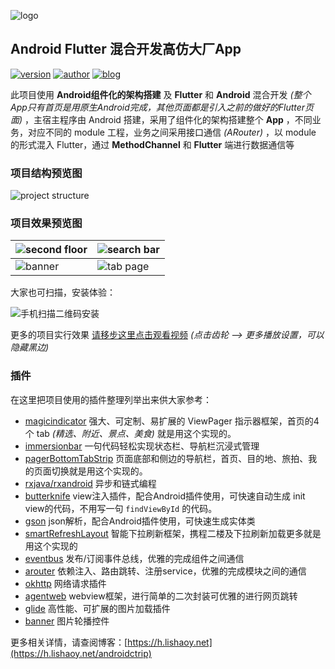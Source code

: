 ![logo](https://cdn.lishaoy.net/ctrip/android/android_ctrip_h.png)

## Android Flutter 混合开发高仿大厂App

[![version](https://img.shields.io/badge/version-v0.0.05-brightgreen.svg)](https://github.com/persilee/android_ctrip/releases/tag/v0.0.05) [![author](https://img.shields.io/badge/author-persilee-orange.svg)](https://github.com/persilee) [![blog](https://img.shields.io/badge/blog-lishaoy.net-blue.svg)](https://h.lishaoy.net)

此项目使用 **Android组件化的架构搭建** 及 **Flutter** 和 **Android** 混合开发 *(整个App只有首页是用原生Android完成，其他页面都是引入之前的做好的Flutter页面)* ，主宿主程序由 Android 搭建，采用了组件化的架构搭建整个 **App** ，不同业务，对应不同的 module 工程，业务之间采用接口通信 *(ARouter)* ，以 module 的形式混入 Flutter，通过 **MethodChannel** 和 **Flutter** 端进行数据通信等

### 项目结构预览图

![project structure](https://cdn.lishaoy.net/ctrip/android/project.png "project structure")

### 项目效果预览图

|![second floor](https://cdn.lishaoy.net/ctrip/android/second_floor.gif "second floor" )|![search bar](https://cdn.lishaoy.net/ctrip/android/searchBar.gif "search bar" )|
|---|---|
|![banner](https://cdn.lishaoy.net/ctrip/android/banner.gif "banner")|![tab page](https://cdn.lishaoy.net/ctrip/android/tab_bar.gif "tab page")|

大家也可扫描，安装体验：

![手机扫描二维码安装](https://www.pgyer.com/app/qrcode/AsHK?sign=&amp;auSign=&amp;code= "手机扫描二维码安装")

更多的项目实行效果 [请移步这里点击观看视频](https://www.bilibili.com/video/BV1W54y1B72U/) *(点击齿轮 --> 更多播放设置，可以隐藏黑边)*

### 插件

在这里把项目使用的插件整理列举出来供大家参考：

- [magicindicator](https://github.com/hackware1993/MagicIndicator) 强大、可定制、易扩展的 ViewPager 指示器框架，首页的4个 tab *(精选、附近、景点、美食)* 就是用这个实现的。
- [immersionbar](https://github.com/gyf-dev/ImmersionBar) 一句代码轻松实现状态栏、导航栏沉浸式管理
- [pagerBottomTabStrip](https://github.com/tyzlmjj/PagerBottomTabStrip) 页面底部和侧边的导航栏，首页、目的地、旅拍、我的页面切换就是用这个实现的。
- [rxjava/rxandroid](https://github.com/ReactiveX/RxAndroid) 异步和链式编程
- [butterknife](https://github.com/JakeWharton/butterknife) view注入插件，配合Android插件使用，可快速自动生成 init view的代码，不用写一句 `findViewById` 的代码。
- [gson](https://github.com/google/gson) json解析，配合Android插件使用，可快速生成实体类
- [smartRefreshLayout](https://github.com/scwang90/SmartRefreshLayout) 智能下拉刷新框架，携程二楼及下拉刷新加载更多就是用这个实现的
- [eventbus](https://github.com/greenrobot/EventBus) 发布/订阅事件总线，优雅的完成组件之间通信
- [arouter](https://github.com/alibaba/ARouter) 依赖注入、路由跳转、注册service，优雅的完成模块之间的通信
- [okhttp](https://github.com/square/okhttp) 网络请求插件
- [agentweb](https://github.com/Justson/AgentWeb) webview框架，进行简单的二次封装可优雅的进行网页跳转
- [glide](https://github.com/bumptech/glide) 高性能、可扩展的图片加载插件
- [banner](https://github.com/youth5201314/banner) 图片轮播控件

更多相关详情，请查阅博客：[https://h.lishaoy.net](https://h.lishaoy.net/androidctrip)







